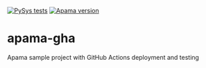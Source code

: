 [![PySys tests](https://github.com/ben-spiller/apama-gha/workflows/PySys/badge.svg)](https://github.com/ben-spiller/apama-gha/actions)
[![Apama version](https://img.shields.io/badge/Apama-v10.5.3+-blue)](http://www.apamacommunity.com/)

# apama-gha
Apama sample project with GitHub Actions deployment and testing
